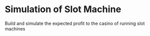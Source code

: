 # Simulation of Slot Machine 

Build and simulate the expected profit to the casino of running slot machines
